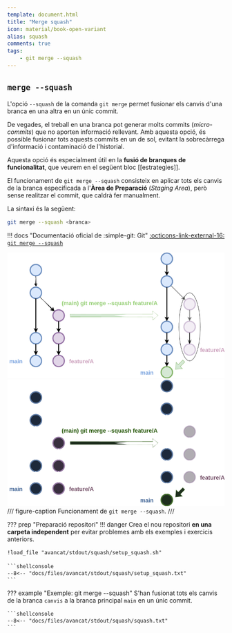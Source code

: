 ```yaml
---
template: document.html
title: "Merge squash"
icon: material/book-open-variant
alias: squash
comments: true
tags:
    - git merge --squash
---
```


## `merge --squash`
L'opció `--squash` de la comanda `git merge` permet fusionar els canvis d'una branca en una altra
en un únic commit.

De vegades, el treball en una branca pot generar molts commits (_micro-commits_) que no aporten informació rellevant.
Amb aquesta opció, és possible fusionar tots aquests commits en un de sol, evitant la sobrecàrrega d'informació
i contaminació de l'historial.

Aquesta opció és especialment útil en la __fusió de branques de funcionalitat__,
que veurem en el següent bloc [[estrategies]].

El funcionament de `git merge --squash` consisteix en aplicar tots els canvis de la branca especificada
a l'__Àrea de Preparació__ (_Staging Area_), però sense realitzar el commit, que caldrà fer manualment.

La sintaxi és la següent:
```bash
git merge --squash <branca>
```

!!! docs "Documentació oficial de :simple-git: Git"
    [:octicons-link-external-16: `git merge --squash`](https://git-scm.com/docs/git-merge#Documentation/git-merge.txt---squash)

![Funcionament de git merge --squash](img/squash/squash.light.png#only-light)
![Funcionament de git merge --squash](img/squash/squash.dark.png#only-dark)
/// figure-caption
Funcionament de `git merge --squash`.
///

??? prep "Preparació repositori"
    !!! danger
        Crea el nou repositori __en una carpeta independent__ per evitar
        problemes amb els exemples i exercicis anteriors.

    !load_file "avancat/stdout/squash/setup_squash.sh"

    ```shellconsole
    --8<-- "docs/files/avancat/stdout/squash/setup_squash.txt"
    ```

??? example "Exemple: git merge --squash"
    S'han fusionat tots els canvis de la branca `canvis`
    a la branca principal `main` en un únic commit.

    ```shellconsole
    --8<-- "docs/files/avancat/stdout/squash/squash.txt"
    ```

